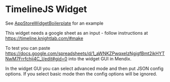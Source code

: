 # TimelineJS Widget

See [AppStoreWidgetBoilerplate](https://github.com/mendix/AppStoreWidgetBoilerplate/) for an example

This widget needs a google sheet as an input - follow instructions at https://timeline.knightlab.com/#make 

To test you can paste https://docs.google.com/spreadsheets/d/1_aWNKZPwqxeIzNgjgfBmt2ikHYTNwM7Frrfchij4C_I/edit#gid=0 into the widget GUI in Mendix.

In the widget GUI you can select advanced mode and then put JSON config options. If you select basic mode then the config options will be ignored.

